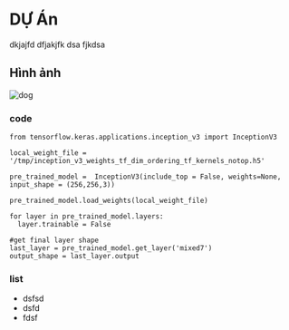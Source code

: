 # DỰ Án
dkjajfd dfjakjfk dsa fjkdsa

## Hình ảnh

![dog](https://www.google.com/url?sa=i&url=https%3A%2F%2Fwww.baamboozle.com%2Fstudy%2F148572&psig=AOvVaw3aMzqKDuGB5Kxg_uYQstDt&ust=1652416928740000&source=images&cd=vfe&ved=0CAwQjRxqFwoTCLCx8fKS2fcCFQAAAAAdAAAAABAD)

### code


```!wget --no-check-certificate \https://storage.googleapis.com/mledu-datasets/inception_v3_weights_tf_dim_ordering_tf_kernels_notop.h5 \-O /tmp/inception_v3_weights_tf_dim_ordering_tf_kernels_notop.h5
from tensorflow.keras.applications.inception_v3 import InceptionV3

local_weight_file = '/tmp/inception_v3_weights_tf_dim_ordering_tf_kernels_notop.h5'

pre_trained_model =  InceptionV3(include_top = False, weights=None, input_shape = (256,256,3))

pre_trained_model.load_weights(local_weight_file)

for layer in pre_trained_model.layers:
  layer.trainable = False 

#get final layer shape 
last_layer = pre_trained_model.get_layer('mixed7')
output_shape = last_layer.output
```

### list
- dsfsd
- dsfd
- fdsf
    
